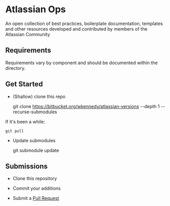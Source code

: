 # Atlassian Ops

An open collection of best practices, boilerplate documentation, templates and other resources developed and contributed by members of the Atlassian Community

## Requirements

Requirements vary by component and should be documented within the directory.

## Get Started

- (Shallow) clone this repo

    git clone  https://bitbucket.org/wkennedy/atlassian-versions --depth 1 --recurse-submodules

If it's been a while:

    git pull

- Update submodules

    git submodule update


## Submissions

- Clone this repository

- Commit your additions

- Submit a [Pull Request](https://www.atlassian.com/git/tutorials/making-a-pull-request)


